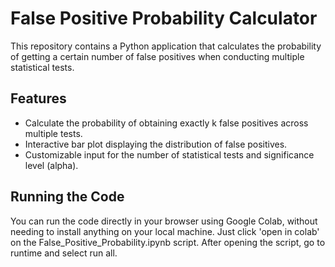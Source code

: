 # False Positive Probability Calculator

This repository contains a Python application that calculates the probability of getting a certain number of false positives when conducting multiple statistical tests.

## Features

- Calculate the probability of obtaining exactly k false positives across multiple tests.
- Interactive bar plot displaying the distribution of false positives.
- Customizable input for the number of statistical tests and significance level (alpha).

## Running the Code

You can run the code directly in your browser using Google Colab, without needing to install anything on your local machine. Just click 'open in colab' on the False_Positive_Probability.ipynb script. After opening the script, go to runtime and select run all. 
